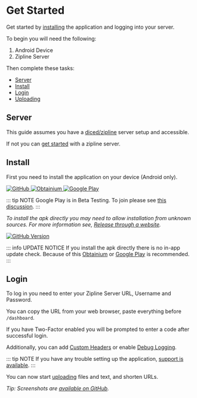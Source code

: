 # Get Started

Get started by [installing](#install) the application and logging into your server.

To begin you will need the following:

1. Android Device
2. Zipline Server

Then complete these tasks:

- [Server](#server)
- [Install](#install)
- [Login](#login)
- [Uploading](./uploading.md)

## Server

This guide assumes you have a [diced/zipline](https://github.com/diced/zipline) server setup and accessible.

If not you can [get started](https://zipline.diced.sh/docs/get-started) with a zipline server.

## Install

First you need to install the application on your device (Android only).

<div class="flex-images">
    <a title="GitHub" href="https://github.com/cssnr/zipline-android/releases/latest/download/app-release.apk" target="_blank" rel="noopener">
        <img alt="GitHub" src="/images/badges/github.png">
    </a>
    <a title="Obtainium" href="https://apps.obtainium.imranr.dev/redirect?r=obtainium://add/https://github.com/cssnr/zipline-android" target="_blank" rel="noopener">
        <img alt="Obtainium" src="/images/badges/obtanium.png">
    </a>
    <a title="Google Play" href="https://play.google.com/store/apps/details?id=org.cssnr.zipline" target="_blank" rel="noopener">
        <img alt="Google Play" src="/images/badges/google-play.png">
    </a>
</div>

::: tip NOTE
Google Play is in Beta Testing.
To join please see [this discussion](https://github.com/cssnr/zipline-android/discussions/25).
:::

_To install the apk directly you may need to allow installation from unknown sources.
For more information see, [Release through a website](https://developer.android.com/studio/publish#publishing-website)._

[![GitHub Version](https://img.shields.io/github/v/release/cssnr/zipline-android?style=for-the-badge&logo=android&color=34A853&label=Latest%20Version)](https://github.com/cssnr/zipline-android/releases/latest)

::: info UPDATE NOTICE
If you install the apk directly there is no in-app update check.
Because of this [Obtainium](https://apps.obtainium.imranr.dev/redirect?r=obtainium://add/https://github.com/cssnr/zipline-android)
or [Google Play](https://play.google.com/store/apps/details?id=org.cssnr.zipline) is recommended.
:::

## Login

To log in you need to enter your Zipline Server URL, Username and Password.

You can copy the URL from your web browser, paste everything before `/dashboard`.

If you have Two-Factor enabled you will be prompted to enter a code after successful login.

Additionally, you can add [Custom Headers](../docs/settings.md#custom-headers) or enable [Debug Logging](../docs/settings.md#debugging).

::: tip NOTE
If you have any trouble setting up the application, [support is available](../support.md).
:::

You can now start [uploading](./uploading.md) files and text, and shorten URLs.

_Tip: Screenshots are [available on GitHub](https://github.com/cssnr/zipline-android/?tab=readme-ov-file#Screenshots)._
